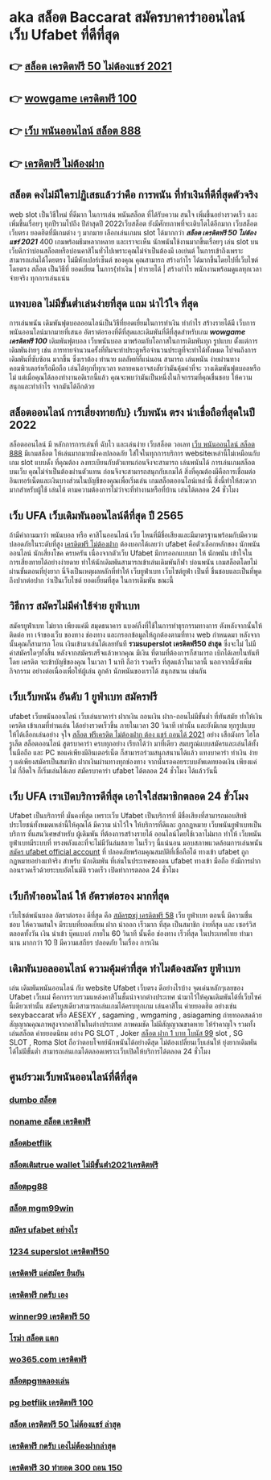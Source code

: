 # aka สล็อต  Baccarat  สมัครบาคาร่าออนไลน์  เว็บ Ufabet  ที่ดีที่สุด

## 👉 [สล็อต เครดิตฟรี 50 ไม่ต้องแชร์ 2021](https://mabet.net/credit-free-50/)
## 👉 [wowgame เครดิตฟรี 100](https://mabet.net/pg-slot-credit-free/)
## 👉 [เว็บ พนันออนไลน์ สล็อต 888](https://mabet.net/register/)
## 👉 [เครดิตฟรี ไม่ต้องฝาก](https://mabet.net/)

## สล็อต  คงไม่มีใครปฏิเสธแล้วว่าคือ การพนัน ที่ทำเงินที่ดีที่สุดตัวจริง

 web slot เป็นวิธีใหม่ ที่ดีมาก ในการเล่น พนันสล็อต ที่ได้รับความ สนใจ  เพิ่มขึ้นอย่างรวดเร็ว และเพิ่มขึ้นเรื่อยๆ ทุกปีรวมไปถึง ปีล่าสุดปี 2022เว็บสล็อต  ยังมีศักยภาพที่จะเติบโตได้อีกมาก เว็บสล็อตเว็บตรง  ยอดฮิตที่มีเกมต่าง ๆ มากมาย เลือกเล่นเกมน slot ได้มากกว่า ***สล็อต เครดิตฟรี 50 ไม่ต้องแชร์ 2021*** 400 เกมพร้อมธีมหลากหลาย และเราจะเห็น นักพนันใช้งานมากขึ้นเรื่อยๆ เล่น slot บนเว็บดีกว่าบ่อนสล็อตหรือบ่อนคาสิโนทั่วไปเพราะคุณไม่จำเป็นต้องมี เอเย่นต์ ในการเข้าถึงเพราะสามารถเล่นได้โดยตรง ไม่มีหักเปอร์เซ็นต์ ของคุณ คุณสามารถ สร้างกำไร ได้มากขึ้นโดยไปที่เว็บไซต์โดยตรง สล็อต เป็นวิธีที่ ยอดเยี่ยม ในการ{ทำเงิน | ทำรายได้ | สร้างกำไร พนักงานพร้อมดูแลทุกเวลาจ่ายจริง ทุกการเล่นแน่น

## แทงบอล ไม่มีขั้นต่ำเล่นง่ายที่สุด แถม  น่าไว้ใจ ที่สุด

 การเล่นพนัน เดิมพันฟุตบอลออนไลน์เป็นวิธีที่ยอดเยี่ยมในการทำเงิน ทำกำไร สร้างรายได้มี เว็บการพนันออนไลน์มากมายที่เสนอ อัตราต่อรองที่ดีที่สุดและเดิมพันที่ดีที่สุดสำหรับเกม ***wowgame เครดิตฟรี 100*** เดิมพันฟุตบอล เว็บพนันบอล มาพร้อมกับโอกาสในการเดิมพันทุก รูปแบบ  ตั้งแต่การเดิมพันง่ายๆ เช่น  การทายจำนวนครั้งที่ทีมจะทำประตูหรือจำนวนประตูที่จะทำได้ทั้งหมด ไปจนถึงการเดิมพันที่ซับซ้อน มากขึ้น ซึ่งเราต้อง ทำนาย ผลลัพท์ที่แน่นอน สามารถ เล่นพนัน ง่ายผ่านทางคอมพิวเตอร์หรือมือถือ เล่นได้ทุกที่ทุกเวลา หลายคนอาจสงสัยว่ามันคุ้มค่าที่จะ วางเดิมพันฟุตบอลหรือไม่ แต่เมื่อคุณได้ลองทำงานอดิเรกนี้แล้ว คุณจะพบว่ามันเป็นหนึ่งในกิจกรรมที่คุณชื่นชอบ ให้ความสนุกและทำกำไร จากมันได้อีกด้วย

## สล็อตออนไลน์  การเสี่ยงทายกับ} เว็บพนัน ตรง   น่าเชื่อถือที่สุดในปี 2022 

 สล็อตออนไลน์  มี หลักการการเล่นที่ ฉับไว  และเล่นง่าย  เว็บสล็อต วอเลท [เว็บ พนันออนไลน์ สล็อต 888](https://mabet.net/) มีเกมสล็อต ให้เล่นมากมายมั่งคงปลอดภัย ใส่ใจในทุกการบริการ websiteเหล่านี้ไม่เหมือนกับ เกม slot แบบดั้ง ที่คุณต้อง ลงทะเบียนกับตัวแทนก่อนจึงจะสามารถ เล่นพนันได้ การเล่นเกมสล็อต บนเว็บ คุณไม่จำเป็นต้องผ่านตัวแทน ก่อนจึงจะสามารถสนุกกับเกมได้ สิ่งที่คุณต้องมีคือการเชื่อมต่ออินเทอร์เน็ตและเงินบางส่วนในบัญชีของคุณเพื่อเริ่มเล่น เกมสล็อตออนไลน์เหล่านี้ สิ่งนี้ทำให้สะดวกมากสำหรับผู้ใช้ เล่นได้ ตามความต้องการไม่ว่าจะที่ทำงานหรือที่บ้าน เล่นได้ตลอด 24 ชั่วโมง

## เว็บ UFA  เว็บเดิมพันออนไลน์ดีที่สุด ปี 2565 

ถ้ามีคำถามมาว่า  พนันบอล   หรือ คาสิโนออนไลน์    เว็บ ไหนที่มีชื่อเสียงและมีมาตรฐานพร้อมกับมีความปลอดภัยในระดับที่สูง [เครดิตฟรี ไม่ต้องฝาก](https://mabet.net/register/) ต้องบอกได้เลยว่า  ufabet  คือตัวเลือกหลักของ นักพนันออนไลน์ นักเสี่ยงโชค  ครบครัน เนื่องจากตัวเว็บ Ufabet  มีการออกแบบมา ให้ นักพนัน เข้าใจใน การเสี่ยงทายได้อย่างง่ายดาย ทำให้นักเดิมพันสามารถเข้าเล่นเดิมพันกีฬา   บ่อนพนัน  เกมสล็อตโดยไม่ผ่านขั้นตอนที่ยุ่งยาก นี่จึงเป็นเหตุผลหลักที่ทำให้ เว็บยูฟ่าเบท เว็บไซต์ยูฟ่า เป็นที่ ชื่นชอบและเป็นที่พูดถึงปากต่อปาก ว่าเป็นเว็บไซต์    ยอดเยี่ยมที่สุด ในการเดิมพัน  ขณะนี้ 


## วิธีการ สมัครไม่มีค่าใช้จ่าย ยูฟ่าเบท  

สมัครยูฟ่าเบท  ไม่ยาก  เพียงแค่มี  สมุดธนาคาร  แบงค์กิ้งที่ใช้ในการทำธุรกรรมทางการ ตังหลังจากนั้นให้ติดต่อ หา เจ้าของเว็บ ของทาง  ช่องทาง และกรอกข้อมูลให้ถูกต้องตามที่ทาง web กำหนดมา หลังจากนั้นคุณก็สามารถ โอน เงินเข้ามาเล่นได้เลยทันที **รวมsuperslot เครดิตฟรี50 ล่าสุด** ซึ่งจะไม่ ไม่มี ค่าสมัครใดๆทั้งสิ้น หลังจากสมัครเสร็จแล้วหากคุณ มีเงิน ที่ตามที่ต้องการก็สามารถ  เบิกได้เลยในทันที โดย เครดิต จะเข้าบัญชีของคุณ  ในเวลา 1 นาที ถือว่า รวดเร็ว ที่สุดแล้วในเวลานี้  นอกจากนี้ยังเพิ่มกิจกรรม  อย่างต่อเนื่องเพื่อให้ผู้เล่น ลูกค้า นักพนันของเราได้ สนุกสนาน เช่นกัน

## เว็บเว็บพนัน  อันดับ 1  ยูฟ่าเบท  สมัครฟรี

 ufabet เว็บพนันออนไลน์ เว็บเล่นบาคาร่า ฝากเงิน ถอนเงิน ฝาก-ถอนไม่มีขั้นต่ำ ที่ทันสมัย ทำให้เงินเครดิต เข้าเกมที่ท่านเล่น ได้อย่างรวดเร็วขึ้น ภายในเวลา  30 วินาที  เท่านั้น และยังมีเกม ทุกรูปแบบ  ให้ได้เลือกเล่นอย่าง จุใจ  [สล็อต ฟรีเครดิต ไม่ต้องฝาก ต้อง แชร์ ถอนได้ 2021](https://member.mabet.net/?action=login)  อย่าง เสือมังกร ไฮโล รูเล็ต สล็อตออนไลน์ สูตรบาคาร่า ครบทุกอย่าง เรียกได้ว่า มาที่เดียว  สมบรูณ์แบบสมัครและเล่นได้ทั้งในมือถือ และ PC ขอแค่เพียงมีอินเตอร์เน็ต ก็สามารถร่วมสนุกสนานได้แล้ว แทงบาคาร่า  ทำเงิน ง่าย ๆ แค่เพียงสมัครเป็นสมาชิก ฝากเงินผ่านทางทุกช่องทาง จากนั้นรอคอยระบบอัพเดทยอดเงิน เพียงแค่ไม่ กี่อึดใจ ก็เริ่มเล่นได้เลย สมัครบาคาร่า ufabet ได้ตลอด 24 ชั่วโมง ได้แล้ววันนี้ 


## เว็บ UFA เราเปิดบริการดีที่สุด เอาใจใส่สมาชิกตลอด 24 ชั่วโมง

Ufabet  เป็นบริการที่ มั่นคงที่สุด เพราะเว็บ Ufabet  เป็นบริการที่ มีชื่อเสียงที่สามารถมอบสิทธิประโยชน์ทั้งหมดเหล่านี้ให้คุณได้ มีความ น่าไว้ใจ  ให้บริการที่ดีและ ถูกกฎหมาย  เว็บพนันยูฟ่าเบทเป็นบริการ ที่แสนวิเศษสำหรับ ผู้เดิมพัน ที่ต้องการสร้างรายได้ ออนไลน์โดยใช้เวลาไม่มาก  ทำให้  เว็บพนันยูฟ่าเบทมีระบบที่ ทรงพลังและที่จะไม่มีวันล่มสลาย ในเร็วๆ นี้แน่นอน มอบสภาพแวดล้อมการเล่นพนัน [สมัคร ufabet official account](https://mabet.net/credit-free-new/) ที่ ปลอดภัยพร้อมคุณสมบัติที่เชื่อถือได้  ทางเข้า ufabet   ถูกกฎหมายอย่างแท้จริง สำหรับ นักเดิมพัน ที่เล่นในประเทศของตน  ufabet ทางเข้า มือถือ ยังมีการฝากถอนรวดเร็วด้วยระบบอัตโนมัติ รวดเร็ว เปิดทำการตลอด 24 ชั่วโมง


##  เว็บกีฬาออนไลน์ ให้ อัตราต่อรอง มากที่สุด 

 เว็บไซต์พนันบอล   อัตราต่อรอง  ดีที่สุด  คือ [สมัครpxj เครดิตฟรี 58](https://mabet.net/credit-free-100/)   เว็บ ยูฟ่าเบท   ตอนนี้  มีความชื่นชอบ ให้ความสนใจ  มีระบบที่ยอดเยี่ยม  ฝาก   นำออก  เร็วมาก  ที่สุด  เป็นสมาชิก ง่ายที่สุด  และ  เซอร์วิส  ตลอดทั้งวัน  เงิน   นำเข้า  บุ๊คแบงก์ ภายใน   60 วินาที  นั้นคือ  ช่องทาง  เร็วที่สุด  ในประเทศไทย  ทำมานาน  มากกว่า  10 ปี  มีความเสถียร ปลอดภัย ในเรื่อง การเงิน 

##  เดิมพันบอลออนไลน์ ความคุ้มค่าที่สุด ทำไมต้องสมัคร ยูฟ่าเบท 

เล่น เดิมพันพนันออนไลน์ กับ website  Ufabet เว็บตรง ดีอย่างไรบ้าง จุดเด่นหลักๆเลยของ  Ufabet เว็บแม่  คือการรวบรวมแหล่งคาสิโนชั้นนำจากต่างประเทศ นำมาไว้ให้คุณเดิมพันได้ที่เว็บไซค์นี้เดียวเท่านั้น สมัครยูสเดียวสามารถเล่นเกมได้ครบทุกเกม เล่นคาสิโน ค่ายยอดฮิต  อย่างเช่น sexybaccarat หรือ AESEXY , sagaming , wmgaming , asiagaming ถ่ายทอดสดด้วยสัญญาณคุณภาพสูงจากคาสิโนในต่างประเทศ ภาพคมชัด  ไม่มีสัญญาณขาดหาย  ให้รำคาญใจ  รวมทั้งเล่นสล็อต ค่ายยอดนิยม  อย่าง PG SLOT , Joker [สล็อต ฝาก 1 บาท โบนัส 99](https://mabet.net/20-free-100/) slot , SG SLOT , Roma Slot ถือว่าตอบโจทย์นักพนันได้อย่างดีสุด  ไม่ต้องเปลี่ยนเว็บเล่นให้ ยุ่งยากเดิมพันได้ไม่มีขั้นต่ำ สามารถเล่นเกมได้ตลอดเพราะเว็บเปิดให้บริการได้ตลอด 24 ชั่วโมง


## ศูนย์รวมเว็บพนันออนไลน์ที่ดีที่สุด

### [dumbo สล็อต](https://atom.io/themes/MABET.net%20สล็อตเว็บตรง%20เครดิตฟรี%20กด%20รับ%20เอง%20188%20008%20สล็อต%20สล็อตอตกหนัก%2020รับ100)
### [noname สล็อต เครดิตฟรี](https://atom.io/themes/MABET.net%20สล็อตเว็บตรง%20สล็อตxo369%20008%20สล็อต%20สล็อตอตกหนัก%2020รับ100)
### [สล็อตbetflik](https://atom.io/themes/MABET.net%20สล็อตเว็บตรง%20สล็อต%20เครดิตฟรี%20100%20ไม่ต้องฝาก%202021%20008%20สล็อต%20สล็อตอตกหนัก%2020รับ100)
### [สล็อตเติมtrue wallet ไม่มีขั้นต่ํา2021เครดิตฟรี](https://atom.io/themes/MABET.net%20สล็อตเว็บตรง%20สล็อต%20เครดิตฟรี%20กดรับเอง%202021%20ล่าสุด%20008%20สล็อต%20สล็อตอตกหนัก%2020รับ100)
### [สล็อตpg88](https://atom.io/themes/MABET.net%20สล็อตเว็บตรง%20ดาวน์โหลด%20สล็อตxo168%20008%20สล็อต%20สล็อตอตกหนัก%2020รับ100)
### [สล็อต mgm99win](https://atom.io/themes/MABET.net%20สล็อตเว็บตรง%20blmสล็อต%20008%20สล็อต%20สล็อตอตกหนัก%2020รับ100)
### [สมัคร ufabet อย่างไร](https://atom.io/themes/MABET.net%20สล็อตเว็บตรง%20เครดิตฟรี%20กด%20รับ%20เอง%2088%20008%20สล็อต%20สล็อตอตกหนัก%2020รับ100)
### [1234 superslot เครดิตฟรี50](https://atom.io/themes/MABET.net%20สล็อตเว็บตรง%20เครดิตฟรี%20100%20ถอนได้%20300%20ล่าสุด%20008%20สล็อต%20สล็อตอตกหนัก%2020รับ100)
### [เครดิตฟรี แค่สมัคร ยืนยัน](https://atom.io/themes/MABET.net%20สล็อตเว็บตรง%20y9%20สล็อต%20008%20สล็อต%20สล็อตอตกหนัก%2020รับ100)
### [เครดิตฟรี กดรับ เอง](https://atom.io/themes/MABET.net%20สล็อตเว็บตรง%20joker%20สล็อต666%20008%20สล็อต%20สล็อตอตกหนัก%2020รับ100)
### [winner99 เครดิตฟรี 50](https://atom.io/themes/MABET.net%20สล็อตเว็บตรง%20สล็อตxoค่ายใหญ่%20008%20สล็อต%20สล็อตอตกหนัก%2020รับ100)
### [โรม่า สล็อต แตก](https://atom.io/themes/MABET.net%20สล็อตเว็บตรง%20bet%20สล็อต%20008%20สล็อต%20สล็อตอตกหนัก%2020รับ100)
### [wo365.com เครดิตฟรี](https://atom.io/themes/MABET.net%20สล็อตเว็บตรง%20lv%20777%20สล็อต%20008%20สล็อต%20สล็อตอตกหนัก%2020รับ100)
### [สล็อตpgทดลองเล่น](https://atom.io/themes/MABET.net%20สล็อตเว็บตรง%2011hilo%20สล็อต%20mem%20008%20สล็อต%20สล็อตอตกหนัก%2020รับ100)
### [pg betflik เครดิตฟรี 100](https://atom.io/themes/MABET.net%20สล็อตเว็บตรง%20pgslot99%20เครดิตฟรี%20008%20สล็อต%20สล็อตอตกหนัก%2020รับ100)
### [สล็อต เครดิตฟรี 50 ไม่ต้องแชร์ ล่าสุด](https://atom.io/themes/MABET.net%20สล็อตเว็บตรง%20เครดิตฟรี%2050%20ล่าสุด%20008%20สล็อต%20สล็อตอตกหนัก%2020รับ100)
### [เครดิตฟรี กดรับ เองไม่ต้องฝากล่าสุด](https://atom.io/themes/MABET.net%20สล็อตเว็บตรง%20สล็อต%20pp%20ทดลองเล่น%20008%20สล็อต%20สล็อตอตกหนัก%2020รับ100)
### [เครดิตฟรี 30 ทำยอด 300 ถอน 150](https://atom.io/themes/MABET.net%20สล็อตเว็บตรง%20joker%20สล็อต777%20008%20สล็อต%20สล็อตอตกหนัก%2020รับ100)